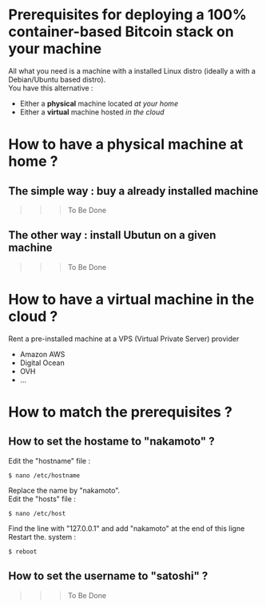 Prerequisites for deploying a 100% container-based Bitcoin stack on your machine
==
All what you need is a machine with a installed Linux distro (ideally a with a Debian/Ubuntu based distro).   
You have this alternative : 
* Either a __physical__ machine located _at your home_
* Either a __virtual__ machine hosted _in the cloud_

How to have a physical machine at home ?
==
The simple way : buy a already installed machine
-
>>> To Be Done

The other way : install Ubutun on a given machine
-
>>> To Be Done

How to have a virtual machine in the cloud ?
==
Rent a pre-installed machine at a VPS (Virtual Private Server) provider 
* Amazon AWS
* Digital Ocean
* OVH
* ...

How to match the prerequisites ?
==
How to set the hostame to "nakamoto" ?
-
Edit the "hostname" file :
<pre><code>$ nano /etc/hostname</code></pre>
Replace the name by "nakamoto".  
Edit the "hosts" file :
<pre><code>$ nano /etc/host</code></pre>
Find the line with "127.0.0.1" and add "nakamoto" at the end of this ligne
Restart the. system :
<pre><code>$ reboot</code></pre>

How to set the username to "satoshi" ?
-
>>> To Be Done

